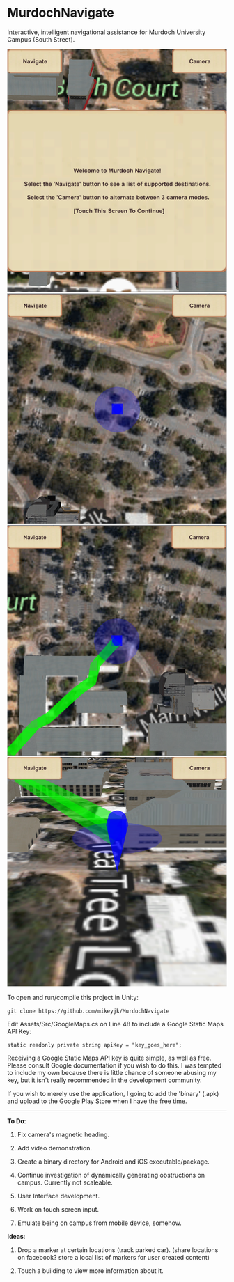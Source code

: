 MurdochNavigate
===============

Interactive, intelligent navigational assistance for Murdoch University Campus (South Street).

![Alt text](https://raw.githubusercontent.com/mikeyjk/MurdochNavigate/master/Documentation/Images/splash.PNG "Optional title")
![Alt text](https://raw.githubusercontent.com/mikeyjk/MurdochNavigate/master/Documentation/Images/navigate.PNG "Optional title")
![Alt text](https://raw.githubusercontent.com/mikeyjk/MurdochNavigate/master/Documentation/Images/navigate2.PNG "Optional title")
![Alt text](https://raw.githubusercontent.com/mikeyjk/MurdochNavigate/master/Documentation/Images/navigate3.PNG "Optional title")

To open and run/compile this project in Unity:

    git clone https://github.com/mikeyjk/MurdochNavigate

Edit Assets/Src/GoogleMaps.cs on Line 48 to include a Google Static Maps API Key:

    static readonly private string apiKey = "key_goes_here";

Receiving a Google Static Maps API key is quite simple, as well as free. Please consult Google documentation if you wish to do this. I was tempted to include my own because there is little chance of someone abusing my key, but it isn't really recommended in the development community.

If you wish to merely use the application, I going to add the 'binary' (.apk) and upload to the Google Play Store when I have the free time.

-------------------

**To Do**:

1) Fix camera's magnetic heading.

2) Add video demonstration.

3) Create a binary directory for Android and iOS executable/package.

4) Continue investigation of dynamically generating obstructions on campus. Currently not scaleable.

5) User Interface development.

6) Work on touch screen input.

7) Emulate being on campus from mobile device, somehow.

**Ideas**:

1) Drop a marker at certain locations (track parked car).
 (share locations on facebook? store a local list of markers for user created content)
 
2) Touch a building to view more information about it.


